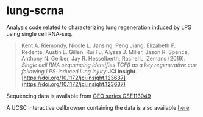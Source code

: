 # lung-scrna

Analysis code related to characterizing lung regeneration induced by LPS using single cell RNA-seq.

> Kent A. Riemondy, Nicole L. Jansing, Peng Jiang, Elizabeth F. Redente, Austin E. Gillen, Rui Fu, Alyssa J. Miller, Jason R. Spence, Anthony N. Gerber, Jay R. Hesselberth, Rachel L. Zemans (2019). 
*Single cell RNA sequencing identifies TGFβ as a key regenerative cue following LPS-induced lung injury* **JCI insight**. [https://doi.org/10.1172/jci.insight.123637](https://doi.org/10.1172/jci.insight.123637)

Sequencing data is available from [GEO series GSE113049](https://www.ncbi.nlm.nih.gov/geo/query/acc.cgi?&acc=GSE113049)

A UCSC interactive cellbrowser containing the data is also available [here](http://amc-sandbox.ucdenver.edu/User33/browser/lung/?ds=Lung_Regeneration_LPS)
